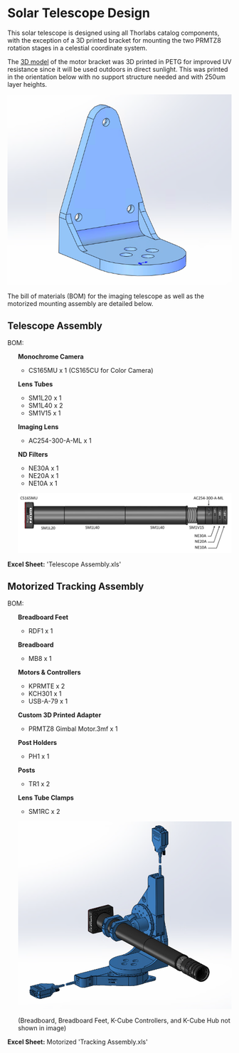 # Solar Telescope Design 

This solar telescope is designed using all Thorlabs catalog components, with the exception of a 3D printed bracket for mounting the two PRMTZ8 rotation stages in a celestial coordinate system. 

The [3D model](https://github.com/Thorlabs/Insights_and_Applications/blob/main/Tracking%20Solar%20Telescope/Design%20Files/PRMTZ8%20Gimbal%20Motor.3mf) of the motor bracket was 3D printed in PETG for improved UV resistance since it will be used outdoors in direct sunlight. This was printed in the orientation below with no support structure needed and with 250um layer heights. 

![3DprintedAdapter](https://github.com/Thorlabs/Insights_and_Applications/blob/main/Tracking%20Solar%20Telescope/Design%20Files/3DPrintedAdapter.PNG)	

The bill of materials (BOM) for the imaging telescope as well as the motorized mounting assembly are detailed below. 

## Telescope Assembly

BOM:
<ul>

**Monochrome Camera**	
- CS165MU x 1 (CS165CU for Color Camera)

**Lens Tubes**
- SM1L20 x 1
- SM1L40 x 2
- SM1V15 x 1

**Imaging Lens**
- AC254-300-A-ML x 1

**ND Filters**
- NE30A x 1
- NE20A x 1
- NE10A x 1


![Solar Telescope Assembly](https://github.com/Thorlabs/Insights_and_Applications/blob/main/Tracking%20Solar%20Telescope/Design%20Files/TelescopeAssembly.PNG)
</ul> 

**Excel Sheet:** 'Telescope Assembly.xls'

## Motorized Tracking Assembly


BOM:
<ul>	

**Breadboard Feet**
- RDF1 x 1

**Breadboard**
- MB8 x 1

**Motors & Controllers**
- KPRMTE x 2
- KCH301 x 1
- USB-A-79 x 1

**Custom 3D Printed Adapter**
- PRMTZ8 Gimbal Motor.3mf x 1

**Post Holders**
- PH1 x 1

**Posts**
- TR1 x 2

**Lens Tube Clamps**
- SM1RC x 2

![Motor Assembly](https://github.com/Thorlabs/Insights_and_Applications/blob/main/Tracking%20Solar%20Telescope/Design%20Files/MotorAssembly.PNG)

(Breadboard, Breadboard Feet, K-Cube Controllers, and K-Cube Hub not shown in image)
</ul> 

**Excel Sheet:** Motorized 'Tracking Assembly.xls'